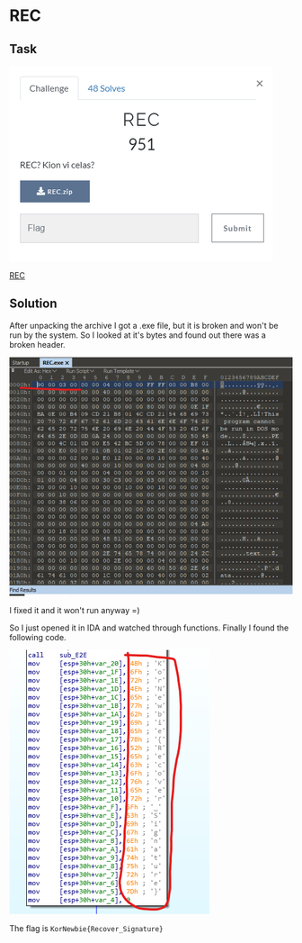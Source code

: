 # REC

## Task

![task](./src/task.png)

[REC](./src/REC.zip)

## Solution

After unpacking the archive I got a .exe file, but it is broken and won't be run by the system. So I looked at it's bytes and found out there was a broken header.

![hex](./src/hex.png)

I fixed it and it won't run anyway =)

So I just opened it in IDA and watched through functions. Finally I found the following code.

![ida](./src/ida.png)

The flag is `KorNewbie{Recover_Signature}`